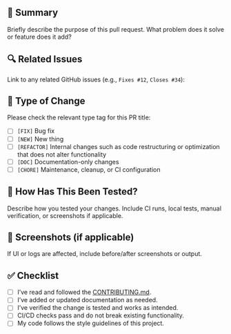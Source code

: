 ## 📄 Summary

Briefly describe the purpose of this pull request. What problem does it solve or feature does it add?

## 🔍 Related Issues

Link to any related GitHub issues (e.g., `Fixes #12`, `Closes #34`):

## 🧪 Type of Change

Please check the relevant type tag for this PR title:

- [ ] `[FIX]` Bug fix
- [ ] `[NEW]` New thing
- [ ] `[REFACTOR]` Internal changes such as code restructuring or optimization that does not alter functionality
- [ ] `[DOC]` Documentation-only changes
- [ ] `[CHORE]` Maintenance, cleanup, or CI configuration

## 🧪 How Has This Been Tested?

Describe how you tested your changes. Include CI runs, local tests, manual verification, or screenshots if applicable.

## 📸 Screenshots (if applicable)

If UI or logs are affected, include before/after screenshots or output.

## ✅ Checklist

- [ ] I’ve read and followed the [CONTRIBUTING.md](../CONTRIBUTING.md).
- [ ] I’ve added or updated documentation as needed.
- [ ] I’ve verified the change is tested and works as intended.
- [ ] CI/CD checks pass and do not break existing functionality.
- [ ] My code follows the style guidelines of this project.
